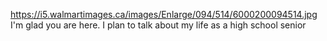 https://i5.walmartimages.ca/images/Enlarge/094/514/6000200094514.jpg
I'm glad you are here. I plan to talk about my life as a high school senior
